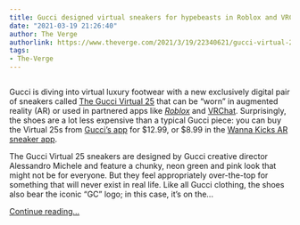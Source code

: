 ```yaml
---
title: Gucci designed virtual sneakers for hypebeasts in Roblox and VRChat
date: "2021-03-19 21:26:40"
author: The Verge
authorlink: https://www.theverge.com/2021/3/19/22340621/gucci-virtual-25-sneaker-ar-vrchat-roblox
tags:
- The-Verge
---
```

<figure>
      <img alt="" src="https://cdn.vox-cdn.com/thumbor/C_g2pWCaOQoj8HySiOhhR3RMBLs=/278x171:1642x1080/1310x873/cdn.vox-cdn.com/uploads/chorus_image/image/68996061/Image_1.0.jpg" />
    </figure>

  <p id="PHo9LP">Gucci is diving into virtual luxury footwear with a new exclusively digital pair of sneakers called <a href="https://go.redirectingat.com?id=66960X1514734&amp;xs=1&amp;url=https%3A%2F%2Fwww.gucci.com%2Fus%2Fen%2Fst%2Fstories%2Faccessories%2Farticle%2Fsneaker-garage%3Fgclid%3DCj0KCQjwl9GCBhDvARIsAFunhslJ_f8kpEsa5TgKfHZZq1u1kchBVwfpYvZO3fJazWhfcAHHpYUHwQgaAqQuEALw_wcB&amp;referrer=theverge.com&amp;sref=https%3A%2F%2Fwww.theverge.com%2F2021%2F3%2F19%2F22340621%2Fgucci-virtual-25-sneaker-ar-vrchat-roblox" rel="sponsored nofollow noopener" target="_blank">The Gucci Virtual 25</a> that can be “worn” in augmented reality (AR) or used in partnered apps like <a href="https://go.redirectingat.com?id=66960X1514734&amp;xs=1&amp;url=https%3A%2F%2Fwww.roblox.com%2F&amp;referrer=theverge.com&amp;sref=https%3A%2F%2Fwww.theverge.com%2F2021%2F3%2F19%2F22340621%2Fgucci-virtual-25-sneaker-ar-vrchat-roblox" rel="sponsored nofollow noopener" target="_blank"><em>Roblox</em></a> and <a href="https://hello.vrchat.com/">VRChat</a>. Surprisingly, the shoes are a lot less expensive than a typical Gucci piece: you can buy the Virtual 25s from <a href="https://apps.apple.com/us/app/gucci/id334876990">Gucci’s app</a> for $12.99, or $8.99 in the <a href="https://apps.apple.com/us/app/wanna-kicks-sneakers-try-on/id1444049305">Wanna Kicks AR sneaker app</a>.</p>
<p id="xYFwVp">The Gucci Virtual 25 sneakers are designed by Gucci creative director Alessandro Michele and feature a chunky, neon green and pink look that might not be for everyone. But they feel appropriately over-the-top for something that will never exist in real life. Like all Gucci clothing, the shoes also bear the iconic “GC” logo; in this case, it’s on the...</p>
  <p>
    <a href="https://www.theverge.com/2021/3/19/22340621/gucci-virtual-25-sneaker-ar-vrchat-roblox">Continue reading&hellip;</a>
  </p>